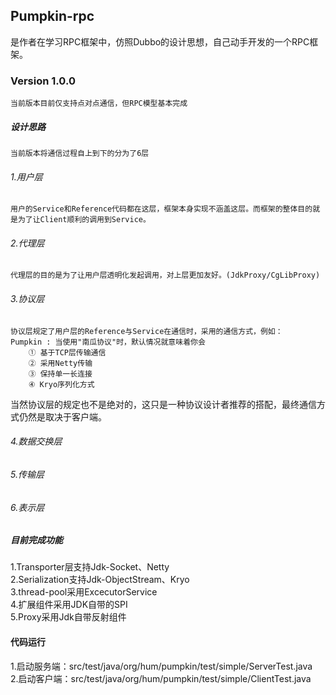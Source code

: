 ## Pumpkin-rpc
是作者在学习RPC框架中，仿照Dubbo的设计思想，自己动手开发的一个RPC框架。

### Version 1.0.0
    当前版本目前仅支持点对点通信，但RPC模型基本完成
##### 设计思路
    当前版本将通信过程自上到下的分为了6层
###### 1.用户层
    用户的Service和Reference代码都在这层，框架本身实现不涵盖这层。而框架的整体目的就是为了让Client顺利的调用到Service。
###### 2.代理层
    代理层的目的是为了让用户层透明化发起调用，对上层更加友好。(JdkProxy/CgLibProxy)
###### 3.协议层
    协议层规定了用户层的Reference与Service在通信时，采用的通信方式，例如：
    Pumpkin : 当使用"南瓜协议"时，默认情况就意味着你会
        ① 基于TCP层传输通信 
        ② 采用Netty传输 
        ③ 保持单一长连接 
        ④ Kryo序列化方式
  当然协议层的规定也不是绝对的，这只是一种协议设计者推荐的搭配，最终通信方式仍然是取决于客户端。
###### 4.数据交换层
   
###### 5.传输层

###### 6.表示层

##### 目前完成功能
  1.Transporter层支持Jdk-Socket、Netty <br />
  2.Serialization支持Jdk-ObjectStream、Kryo <br />
  3.thread-pool采用ExcecutorService <br />
  4.扩展组件采用JDK自带的SPI <br />
  5.Proxy采用Jdk自带反射组件 <br />

#### 代码运行
   1.启动服务端：src/test/java/org/hum/pumpkin/test/simple/ServerTest.java <br />
   2.启动客户端：src/test/java/org/hum/pumpkin/test/simple/ClientTest.java

